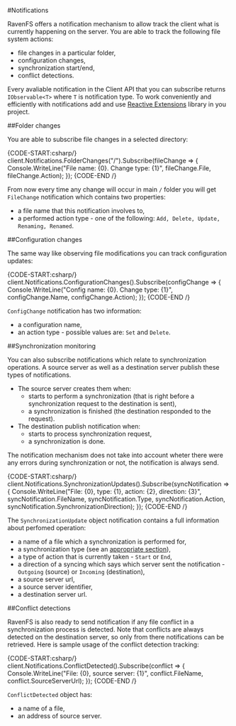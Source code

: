 ﻿#Notifications

RavenFS offers a notification mechanism to allow track the client what is currently happening on the server. You are able to track the following file system actions:

* file changes in a particular folder,
* configuration changes,
* synchronization start/end,
* conflict detections.

Every avaliable notification in the Client API that you can subscribe returns `IObservable<T>` where `T` is notification type. To work conveniently and efficiently with notifications add and use [Reactive Extensions](http://nuget.org/packages/Rx-Main) library in you project.

##Folder changes

You are able to subscribe file changes in a selected directory:

{CODE-START:csharp/}
client.Notifications.FolderChanges("/").Subscribe(fileChange =>
{
	Console.WriteLine("File name: {0}. Change type: {1}", fileChange.File, fileChange.Action);
});
{CODE-END /}

From now every time any change will occur in main `/` folder you will get `FileChange` notification which contains two properties:

* a file name that this notification involves to,
* a performed action type - one of the following: `Add, Delete, Update, Renaming, Renamed`.


##Configuration changes

The same way like observing file modifications you can track configuration updates:

{CODE-START:csharp/}
client.Notifications.ConfigurationChanges().Subscribe(configChange =>
{
	Console.WriteLine("Config name: {0}. Change type: {1}", configChange.Name, configChange.Action);
});
{CODE-END /}

`ConfigChange` notification has two information:

* a configuration name,
* an action type - possible values are: `Set` and `Delete`.

##Synchronization monitoring

You can also subscribe notifications which relate to synchronization operations. A source server as well as a destination server publish these types of notifications.

* The source server creates them when:
    * starts to perform a synchronization (that is right before a synchronization request to the destination is sent),
	* a synchronization is finished (the destination responded to the request).
* The destination publish notification when:
	* starts to process synchronization request,
	* a synchronization is done.

The notification mechanism does not take into account wheter there were any errors during synchronization or not, the notification is always send.

{CODE-START:csharp/}
client.Notifications.SynchronizationUpdates().Subscribe(syncNotification =>
{
	Console.WriteLine("File: {0}, type: {1}, action: {2}, direction: {3}", syncNotification.FileName,
					    syncNotification.Type, syncNotification.Action, syncNotification.SynchronizationDirection);
});
{CODE-END /}

The `SynchronizationUpdate` object notification contains a full information about perfomed operation:

* a name of a file which a synchronization is performed for,
* a synchronization type (see an [appropriate section](../synchronization/synchronization-types)),
* a type of action that is currently taken - `Start` or `End`,
* a direction of a syncing which says which server sent the notification - `Outgoing` (source) or `Incoming` (destination),
* a source server url,
* a source server identifier,
* a destination server url.

##Conflict detections

RavenFS is also ready to send notification if any file conflict in a synchronization process is detected. Note that conflicts are always detected on the destination server, so only from there notifications can be retrieved.
Here is sample usage of the conflict detection tracking:

{CODE-START:csharp/}
client.Notifications.ConflictDetected().Subscribe(conflict =>
{
	Console.WriteLine("File: {0}, source server: {1}", conflict.FileName, conflict.SourceServerUrl);
});
{CODE-END /}

`ConflictDetected` object has:
* a name of a file,
* an address of source server.